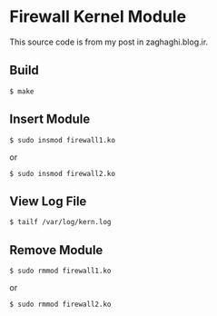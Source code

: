 Firewall Kernel Module
======================

This source code is from my post in zaghaghi.blog.ir.

Build
-----
    $ make

Insert Module
-------------
    $ sudo insmod firewall1.ko
or

    $ sudo insmod firewall2.ko

View Log File
-------------
    $ tailf /var/log/kern.log

Remove Module
-------------
    $ sudo rmmod firewall1.ko
or

    $ sudo rmmod firewall2.ko



